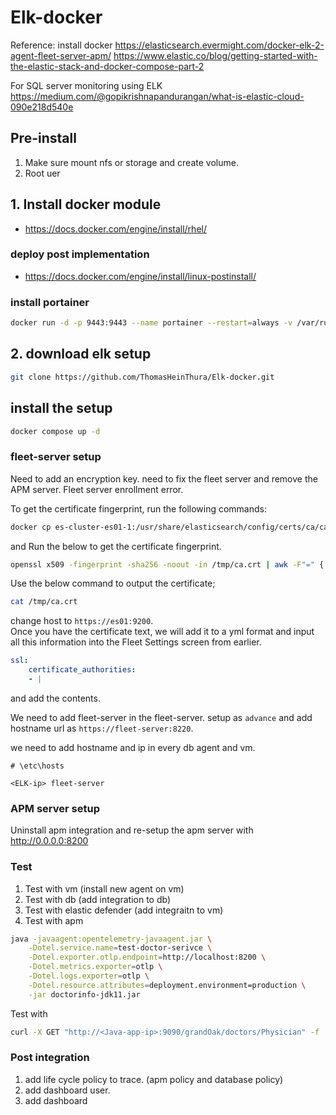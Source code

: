 # Elk-docker
Reference:
install docker
https://elasticsearch.evermight.com/docker-elk-2-agent-fleet-server-apm/
https://www.elastic.co/blog/getting-started-with-the-elastic-stack-and-docker-compose-part-2

For SQL server monitoring using ELK
https://medium.com/@gopikrishnapandurangan/what-is-elastic-cloud-090e218d540e


## Pre-install
1. Make sure mount nfs or storage and create volume. 
2. Root uer

## 1. Install docker module 
- https://docs.docker.com/engine/install/rhel/

### deploy post implementation 
- https://docs.docker.com/engine/install/linux-postinstall/

### install portainer
```sh
docker run -d -p 9443:9443 --name portainer --restart=always -v /var/run/docker.sock:/var/run/docker.sock -v portainer_data:/data portainer/portainer-ce:2.21.4
```

## 2. download elk setup 
```zsh
git clone https://github.com/ThomasHeinThura/Elk-docker.git
```

## install the setup 
```sh 
docker compose up -d
```

### fleet-server setup 
Need to add an encryption key. need to fix the fleet server and remove the APM server. Fleet server enrollment error.

To get the certificate fingerprint, run the following commands:

```zsh
docker cp es-cluster-es01-1:/usr/share/elasticsearch/config/certs/ca/ca.crt /tmp/.
```
and Run the below to get the certificate fingerprint.

```zsh
openssl x509 -fingerprint -sha256 -noout -in /tmp/ca.crt | awk -F"=" {' print $2 '} | sed s/://g
```
Use the below command to output the certificate;
```zsh
cat /tmp/ca.crt
```

change host to `https://es01:9200`.   
Once you have the certificate text, we will add it to a yml format and input all this information into the Fleet Settings screen from earlier.

```yml
ssl:
    certificate_authorities:
    - |
```
and add the contents. 

We need to add fleet-server in the fleet-server. setup as `advance` and add hostname url as `https://fleet-server:8220`.  

we need to add hostname and ip in every db agent and vm.   

```
# \etc\hosts

<ELK-ip> fleet-server

```

### APM server setup 
Uninstall apm integration and re-setup the apm server with http://0.0.0.0:8200


### Test 
1. Test with vm (install new agent on vm)
2. Test with db (add integration to db)
3. Test with elastic defender (add integraitn to vm)
4. Test with apm



```sh
java -javaagent:opentelemetry-javaagent.jar \
    -Dotel.service.name=test-doctor-serivce \
    -Dotel.exporter.otlp.endpoint=http://localhost:8200 \
    -Dotel.metrics.exporter=otlp \
    -Dotel.logs.exporter=otlp \
    -Dotel.resource.attributes=deployment.environment=production \
    -jar doctorinfo-jdk11.jar
```

Test with 
```sh
curl -X GET "http://<Java-app-ip>:9090/grandOak/doctors/Physician" -f
```

### Post integration
1. add life cycle policy to trace. (apm policy and database policy)
2. add dashboard user. 
3. add dashboard